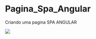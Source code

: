 # Pagina_Spa_Angular
Criando uma pagina SPA ANGULAR

<img align="center" src="https://user-images.githubusercontent.com/79602519/179575211-fe3b9fa8-5ac5-4c90-bae0-7704190fdf96.PNG"/>
